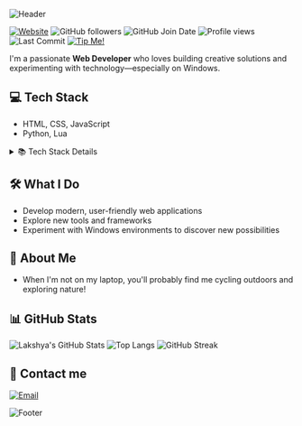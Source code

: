 ![Header](https://capsule-render.vercel.app/api?type=waving\&color=7dcc2f\&height=200\&section=header\&text=Hi%20There!%20I%27m%20Lakshya\&fontSize=35\&fontColor=ffffff)

[![Website](https://img.shields.io/badge/Website-lakshyasinghchauhan.com-0a0a0a?style=social\&logo=google-chrome)](https://lakshyasinghchauhan.com)
![GitHub followers](https://img.shields.io/github/followers/lakshyaelite?label=Followers\&logo=github)
![GitHub Join Date](https://img.shields.io/badge/dynamic/json?url=https%3A%2F%2Fapi.github.com%2Fusers%2Flakshyaelite\&query=created_at\&style=social\&logo=github\&label=Joined%20on)
![Profile views](https://komarev.com/ghpvc/?username=lakshyaelite\&style=social)
![Last Commit](https://img.shields.io/github/last-commit/lakshyaelite/lakshyaelite?logo=git)
[![Tip Me!](https://img.shields.io/badge/Tip%20Me%20-Get%20Me%20Toffee-green?logo=phonepe)](https://getmetoffee.vercel.app/payment.html?upiId=8320390785@pz&name=Lakshya+Singh+Chauhan&price=10)

I'm a passionate **Web Developer** who loves building creative solutions and experimenting with technology—especially on Windows.

## 💻 Tech Stack

* HTML, CSS, JavaScript
* Python, Lua

<details>
<summary>📚 Tech Stack Details</summary>

* Responsive Web Design with Flexbox & Grid
* JavaScript ES6+, DOM Manipulation
* Python scripting & small automation projects
* Lua for game scripting & mods

</details>

## 🛠️ What I Do

* Develop modern, user-friendly web applications
* Explore new tools and frameworks
* Experiment with Windows environments to discover new possibilities

## 🚴 About Me

* When I'm not on my laptop, you'll probably find me cycling outdoors and exploring nature!

## 📊 GitHub Stats

![Lakshya's GitHub Stats](https://github-readme-stats.vercel.app/api?username=lakshyaelite\&show_icons=true\&hide_border=true)
![Top Langs](https://github-readme-stats.vercel.app/api/top-langs/?username=lakshyaelite\&layout=compact\&hide_border=true)
![GitHub Streak](https://streak-stats.demolab.com?user=lakshyaelite\&hide_border=true)

## 📧 Contact me

[![Email](https://img.shields.io/badge/Email-contact@lakshyasinghchauhan.com-green?style=social\&logo=gmail)](mailto:contact@lakshyasinghchauhan.com)

![Footer](https://capsule-render.vercel.app/api?type=waving\&color=7dcc2f\&height=200\&section=footer\&text=Thank%20you%20for%20visiting!\&fontSize=35\&fontColor=ffffff)


<!---
lakshyagithub/lakshyagithub is a ✨ special ✨ repository because its `README.md` (this file) appears on your GitHub profile.
You can click the Preview link to take a look at your changes.
--->
